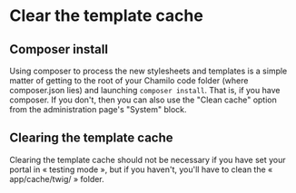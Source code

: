 # Clear the template cache

## Composer install

Using composer to process the new stylesheets and templates is a simple matter of getting to the root of your Chamilo code folder \(where composer.json lies\) and launching `composer install`. That is, if you have composer. If you don't, then you can also use the "Clean cache" option from the administration page's "System" block.

## Clearing the template cache

Clearing the template cache should not be necessary if you have set your portal in « testing mode », but if you haven't, you'll have to clean the « app/cache/twig/ » folder.

